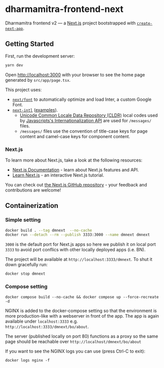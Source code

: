 # dharmamitra-frontend-next

Dharmamitra frontend v2 — a [Next.js](https://nextjs.org/) project bootstrapped with [`create-next-app`](https://github.com/vercel/next.js/tree/canary/packages/create-next-app).

## Getting Started

First, run the development server:

```bash
yarn dev
```

Open [http://localhost:3000](http://localhost:3000) with your browser to see the home page generated by `src/app/page.tsx`.

This project uses:

- [`next/font`](https://nextjs.org/docs/basic-features/font-optimization) to automatically optimize and load Inter, a custom Google Font.
- [`next-intl`](https://next-intl-docs.vercel.app/docs) ([examples](https://github.com/amannn/next-intl/tree/main/examples)).
    - [Unicode Common Locale Data Repository (CLDR)](https://cldr.unicode.org/index/charts) local codes used by [Javascripts's Internationalization API](https://tc39.es/ecma402/#sec-implementation-dependencies) are used for `/messages/` files.
    - `/messages/` files use the convention of title-case keys for page content and camel-case keys for component content. 

### Next.js

To learn more about Next.js, take a look at the following resources:

- [Next.js Documentation](https://nextjs.org/docs) - learn about Next.js features and API.
- [Learn Next.js](https://nextjs.org/learn) - an interactive Next.js tutorial.

You can check out [the Next.js GitHub repository](https://github.com/vercel/next.js/) - your feedback and contributions are welcome!

## Containerization

### Simple setting

```sh
docker build . --tag dmnext  --no-cache
docker run --detach --rm --publish 3333:3000 --name dmnext dmnext
```

`3000` is the default port for Next.js apps so here we publish it on local port `3333` to avoid port conflics with other locally deployed apps (i.e. BN).

The project will be available at `http://localhost:3333/dmnext`. To shut it down gracefully run:

```sh
docker stop dmnext
```

### Compose setting

```
docker compose build --no-cache && docker compose up --force-recreate -d
```

NGINX is added to the docker-compose setting so that the environment is more production-like with a webserver in front of the app.
The app is again available under `localhost:3333` e.g. `http://localhost:3333/dmnext/bo/about`.

The server (published locally on port 80) functions as a proxy so the same page should be reachable over `http://localhost/dmnext/bo/about`

If you want to see the NGINX logs you can use (press Ctrl-C to exit):

```
docker logs nginx -f
```

